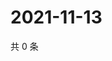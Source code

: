 # 2021-11-13

共 0 条

<!-- BEGIN WEIBO -->
<!-- 最后更新时间 Sat Nov 13 2021 11:11:51 GMT+0800 (China Standard Time) -->

<!-- END WEIBO -->
